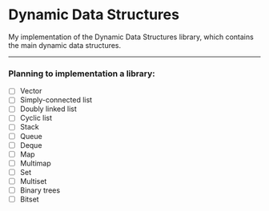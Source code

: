 # Dynamic Data Structures
My implementation of the Dynamic Data Structures library, which contains the main dynamic data structures. 

---

### Planning to implementation a library: 
- [ ] Vector
- [ ] Simply-connected list
- [ ] Doubly linked list
- [ ] Cyclic list
- [ ] Stack
- [ ] Queue
- [ ] Deque
- [ ] Map
- [ ] Multimap 
- [ ] Set
- [ ] Multiset 
- [ ] Binary trees
- [ ] Bitset
